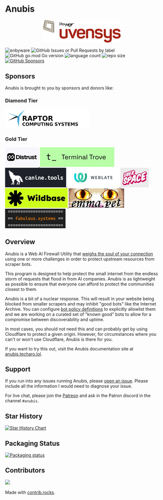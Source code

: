 # Anubis

<center>
<img width=256 src="./web/static/img/happy.webp" alt="A smiling chibi dark-skinned anthro jackal with brown hair and tall ears looking victorious with a thumbs-up" />
</center>

![enbyware](https://pride-badges.pony.workers.dev/static/v1?label=enbyware&labelColor=%23555&stripeWidth=8&stripeColors=FCF434%2CFFFFFF%2C9C59D1%2C2C2C2C)
![GitHub Issues or Pull Requests by label](https://img.shields.io/github/issues/TecharoHQ/anubis)
![GitHub go.mod Go version](https://img.shields.io/github/go-mod/go-version/TecharoHQ/anubis)
![language count](https://img.shields.io/github/languages/count/TecharoHQ/anubis)
![repo size](https://img.shields.io/github/repo-size/TecharoHQ/anubis)
[![GitHub Sponsors](https://img.shields.io/github/sponsors/Xe)](https://github.com/sponsors/Xe)

## Sponsors

Anubis is brought to you by sponsors and donors like:

### Diamond Tier

<a href="https://www.raptorcs.com/content/base/products.html">
  <img src="./docs/static/img/sponsors/raptor-computing-logo.webp" alt="Raptor Computing Systems" height=64 />
</a>

### Gold Tier

<a href="https://distrust.co?utm_campaign=github&utm_medium=referral&utm_content=anubis">
  <img src="./docs/static/img/sponsors/distrust-logo.webp" alt="Distrust" height="64">
</a>
<a href="https://terminaltrove.com/?utm_campaign=github&utm_medium=referral&utm_content=anubis&utm_source=abgh">
  <img src="./docs/static/img/sponsors/terminal-trove.webp" alt="Terminal Trove" height="64">
</a>
<a href="https://canine.tools?utm_campaign=github&utm_medium=referral&utm_content=anubis">
  <img src="./docs/static/img/sponsors/caninetools-logo.webp" alt="canine.tools" height="64">
</a>
<a href="https://weblate.org/">
  <img src="./docs/static/img/sponsors/weblate-logo.webp" alt="Weblate" height="64">
</a>
<a href="https://uberspace.de/">
  <img src="./docs/static/img/sponsors/uberspace-logo.webp" alt="Uberspace" height="64">
</a>
<a href="https://wildbase.xyz/">
  <img src="./docs/static/img/sponsors/wildbase-logo.webp" alt="Wildbase" height="64">
</a>
<a href="https://emma.pet">
  <img
    src="./docs/static/img/sponsors/nepeat-logo.webp"
    alt="Cat eyes over the word Emma in a serif font"
    height="64"
  />
</a>
<a href="https://fabulous.systems/">
  <img
    src="./docs/static/img/sponsors/fabulous-systems.webp"
    alt="Cat eyes over the word Emma in a serif font"
    height="64"
  />
</a>

## Overview

Anubis is a Web AI Firewall Utility that [weighs the soul of your connection](https://en.wikipedia.org/wiki/Weighing_of_souls) using one or more challenges in order to protect upstream resources from scraper bots.

This program is designed to help protect the small internet from the endless storm of requests that flood in from AI companies. Anubis is as lightweight as possible to ensure that everyone can afford to protect the communities closest to them.

Anubis is a bit of a nuclear response. This will result in your website being blocked from smaller scrapers and may inhibit "good bots" like the Internet Archive. You can configure [bot policy definitions](./docs/docs/admin/policies.mdx) to explicitly allowlist them and we are working on a curated set of "known good" bots to allow for a compromise between discoverability and uptime.

In most cases, you should not need this and can probably get by using Cloudflare to protect a given origin. However, for circumstances where you can't or won't use Cloudflare, Anubis is there for you.

If you want to try this out, visit the Anubis documentation site at [anubis.techaro.lol](https://anubis.techaro.lol).

## Support

If you run into any issues running Anubis, please [open an issue](https://github.com/TecharoHQ/anubis/issues/new?template=Blank+issue). Please include all the information I would need to diagnose your issue.

For live chat, please join the [Patreon](https://patreon.com/cadey) and ask in the Patron discord in the channel `#anubis`.

## Star History

<a href="https://www.star-history.com/#TecharoHQ/anubis&Date">
 <picture>
   <source media="(prefers-color-scheme: dark)" srcset="https://api.star-history.com/svg?repos=TecharoHQ/anubis&type=Date&theme=dark" />
   <source media="(prefers-color-scheme: light)" srcset="https://api.star-history.com/svg?repos=TecharoHQ/anubis&type=Date" />
   <img alt="Star History Chart" src="https://api.star-history.com/svg?repos=TecharoHQ/anubis&type=Date" />
 </picture>
</a>

## Packaging Status

[![Packaging status](https://repology.org/badge/vertical-allrepos/anubis-anti-crawler.svg?columns=3)](https://repology.org/project/anubis-anti-crawler/versions)

## Contributors

<a href="https://github.com/TecharoHQ/anubis/graphs/contributors">
  <img src="https://contrib.rocks/image?repo=TecharoHQ/anubis" />
</a>

Made with [contrib.rocks](https://contrib.rocks).
